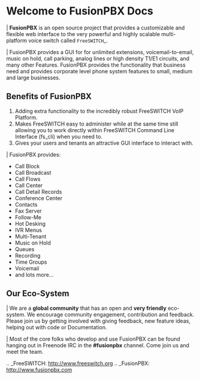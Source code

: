 [logo]: https://github.com/fusionpbx/fusionpbx-docs/blob/master/source/_static/images/logo.png "FusionPBX Logo"

Welcome to FusionPBX Docs
=========================

| **FusionPBX** is an open source project that provides a customizable and
flexible web interface to the very powerful and highly scalable
multi-platform voice switch called `FreeSWITCH`_.

| FusionPBX provides a GUI for for unlimited
extensions, voicemail-to-email, music on hold, call parking, analog
lines or high density T1/E1 circuits, and many other Features. FusionPBX
provides the functionality that business need and provides corporate
level phone system features to small, medium and large businesses.

Benefits of FusionPBX
---------------------

1. Adding extra functionality to the incredibly robust FreeSWITCH VoIP Platform.
2. Makes FreeSWITCH easy to administer while at the same time
   still allowing you to work directly within FreeSWITCH Command Line Interface (fs_cli) when you need to. 
3. Gives your users and tenants an attractive GUI interface to interact with. 


| FusionPBX provides:

* Call Block
* Call Broadcast
* Call Flows
* Call Center
* Call Detail Records
* Conference Center
* Contacts
* Fax Server
* Follow-Me
* Hot Desking
* IVR Menus
* Multi-Tenant
* Music on Hold
* Queues
* Recording
* Time Groups
* Voicemail
* and lots more...

Our Eco-System
--------------

| We are a **global community** that has an open and **very friendly** eco-system.  We encourage community engagement, contribution and feedback. Please join us by getting involved with giving feedback, new feature ideas, helping out with code or Documentation.


| Most of the core folks who develop and use FusionPBX can be found hanging out in Freenode IRC in the **#fusionpbx** channel. Come join us and meet the team.

.. _FreeSWITCH: http://www.freeswitch.org
.. _FusionPBX: http://www.fusionpbx.com

